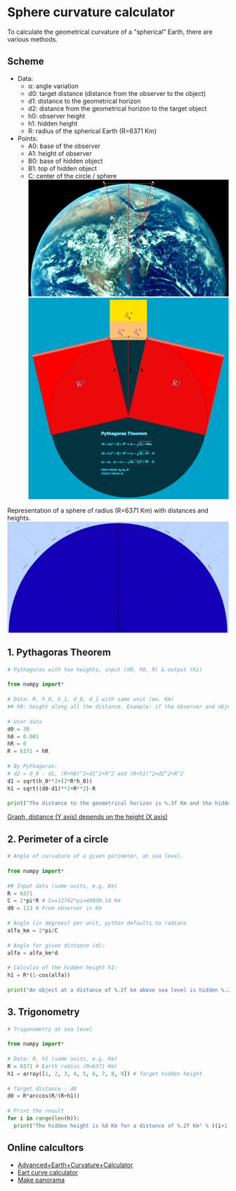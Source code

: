 # Sphere curvature calculator
To calculate the geometrical curvature of a "spherical" Earth, there are various methods.

## Scheme
- Data:
	- α: angle variation
	- d0: target distance (distance from the observer to the object)
	- d1: distance to the geometrical horizon
	- d2: distance from the geometrical horizon to the target object
	- h0: observer height
	- h1: hidden height
	- R: radius of the spherical Earth (R=6371 Km)
- Points:
	- A0: base of the observer
	- A1: height of observer
	- B0: base of hidden object
	- B1: top of hidden object 
	- C: center of the circle / sphere
![](Earth-calc.png)
![](Earth-calc-pythagoras.png)

Representation of a sphere of radius (R=6371 Km) with distances and heights.
![[Sphere-curve-calc]](Sphere-curve-calc.png)

## 1. Pythagoras Theorem
```python
# Pythagoras with two heights, input (d0, h0, R) & output (h1)

from numpy import*

# Data: R, h_0, h_1, d_0, d_1 with same unit (ex. Km)
## hR: height along all the distance. Example: if the observer and object are separated at the shore of a lake at 200 m of altitude, the height is the same along all the distance and is not at sea level. (Default h_R = 0, sea level)

# User data
d0 = 30
h0 = 0.001
hR = 0
R = 6371 + hR

# By Pythagoras: 
# d2 = d_0 - d1, (R+h0)^2=d1^2+R^2 and (R+h1)^2=d2^2+R^2
d1 = sqrt(h_0**2+(2*R*h_0))
h1 = sqrt((d0-d1)**2+R**2)-R

print("The distance to the geometrical horizon is %.3f Km and the hidden height is %.3f Km" % (d1, h1))
```

[Graph, distance (Y axis) depends on the height (X axis)](https://www.desmos.com/calculator/cbdgduxedl)

## 2. Perimeter of a circle
```python
# Angle of curvature of a given perimeter, at sea level.

from numpy import*

## Input data (same units, e.g. Km)
R = 6371
C = 2*pi*R # C==12742*pi=40030.14 Km
d0 = 113 # From observer in Km

# Angle (in degrees) per unit, python defaults to radians
alfa_km = 2*pi/C

# Angle for given distance (d):
alfa = alfa_km*d

# Calculus of the hidden height h1:
h1 = R*(1-cos(alfa))

print("An object at a distance of %.2f km above sea level is hidden %.2f km." % (d0, h1))
```

## 3. Trigonometry
```python
# Trigonometry at sea level

from numpy import*

# Data: R, h1 (same units, e.g. Km)
R = 6371 # Earth radius (R=6371 Km)
h1 = array([1, 2, 3, 4, 5, 6, 7, 8, 9]) # Target hidden height

# Target distance : d0
d0 = R*arccos(R/(R+h1))

# Print the result
for i in range(len(h)):
  print("The hidden height is %d Km for a distance of %.2f Km" % ((i+1, d0[i])
```

## Online calcultors
- [Advanced+Earth+Curvature+Calculator](http://walter.bislins.ch/bloge/index.asp?page=Advanced+Earth+Curvature+Calculator)
- [Eart curve calculator](https://dizzib.github.io/earth/curve-calc/?d0=140&h0=0.2&unit=metric)
- [Make panorama](https://www.udeuschle.de/panoramas/makepanoramas_en.htm)
